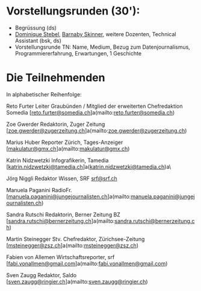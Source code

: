 # Vorstellungsrunden (30'):
- Begrüssung (ds)
- [Dominique Stebel](mailto:dominique.strebel@maz.ch), [Barnaby Skinner](mailto:barnaby.skinner@tamedia.ch), weitere Dozenten, Technical Assistant (bsk, ds)
- Vorstellungsrunde TN: Name, Medium, Bezug zum Datenjournalismus, Programmiererfahrung, Erwartungen, 1 Geschichte

# Die Teilnehmenden
In alphabetischer Reihenfolge:

Reto Furter
Leiter Graubünden / Mitglied der erweiterten Chefredaktion Somedia
[reto.furter@somedia.ch]a\(mailto:reto.furter@somedia.ch)

Zoe Gwerder
Redaktorin, Zuger Zeitung
[zoe.gwerder@zugerzeitung.ch]a\(mailto:zoe.gwerder@zugerzeitung.ch)

Marius Huber
Reporter Zürich, Tages-Anzeiger
[makulatur@gmx.ch]a\(mailto:makulatur@gmx.ch)

Katrin Nidzwetzki
Infografikerin, Tamedia
[katrin.nidzwetzki@tamedia.ch]a\(katrin.nidzwetzki@tamedia.ch)a\

Jörg Niggli
Redaktor Wissen, SRF
[srf@srf.ch](mailto:jo@niggli.com)

Manuela Paganini
RadioFr.
[manuela.paganini@jungejournalisten.ch]a\(mailto:manuela.paganini@jungejournalisten.ch)

Sandra Rutschi
Redaktorin, Berner Zeitung BZ
[sandra.rutschi@bernerzeitung.ch]a\(mailto:sandra.rutschi@bernerzeitung.ch)

Martin Steinegger
Stv. Chefredaktor, Zürichsee-Zeitung
[msteinegger@zsz.ch]a\(mailto:msteinegger@zsz.ch)

Fabien von Allemen
Wirtschaftsreporter, srf
[fabi.vonallmen@gmail.com]a\(mailto:fabi.vonallmen@gmail.com)

Sven Zaugg
Redaktor, Saldo
[sven.zaugg@ringier.ch]a\(mailto:sven.zaugg@ringier.ch)
